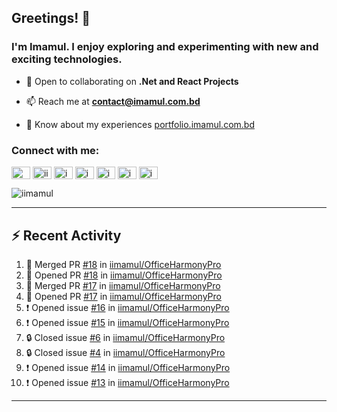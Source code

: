 ## Greetings! 👋
### I'm Imamul. I enjoy exploring and experimenting with new and exciting technologies.

- 🔭 Open to collaborating on **.Net and React Projects**

- 📫 Reach me at **<contact@imamul.com.bd>**

- 📄 Know about my experiences [portfolio.imamul.com.bd](https://portfolio.imamul.com.bd)


### Connect with me:
<p align="left">
<a href="https://dev.to/miin" target="blank"><img align="center" src="https://raw.githubusercontent.com/rahuldkjain/github-profile-readme-generator/master/src/images/icons/Social/devto.svg" alt="miin" height="20" width="30" /></a>
<a href="https://twitter.com/iinayeem" target="blank"><img align="center" src="https://raw.githubusercontent.com/rahuldkjain/github-profile-readme-generator/master/src/images/icons/Social/twitter.svg" alt="iinayeem" height="20" width="30" /></a>
<a href="https://linkedin.com/in/imamulislam" target="blank"><img align="center" src="https://raw.githubusercontent.com/rahuldkjain/github-profile-readme-generator/master/src/images/icons/Social/linked-in-alt.svg" alt="imamulislam" height="20" width="30" /></a>
<a href="https://fb.com/imamulislamnayeem" target="blank"><img align="center" src="https://raw.githubusercontent.com/rahuldkjain/github-profile-readme-generator/master/src/images/icons/Social/facebook.svg" alt="imamulislamnayeem" height="20" width="30" /></a>
<a href="https://www.youtube.com/@imamulislamnayeem" target="blank"><img align="center" src="https://raw.githubusercontent.com/rahuldkjain/github-profile-readme-generator/master/src/images/icons/Social/youtube.svg" alt="imamulislamnayeem" height="20" width="30" /></a>
<a href="https://www.hackerrank.com/imamul_islam_dev" target="blank"><img align="center" src="https://raw.githubusercontent.com/rahuldkjain/github-profile-readme-generator/master/src/images/icons/Social/hackerrank.svg" alt="imamul_islam_dev" height="20" width="30" /></a>
<a href="https://www.leetcode.com/imamulislam" target="blank"><img align="center" src="https://raw.githubusercontent.com/rahuldkjain/github-profile-readme-generator/master/src/images/icons/Social/leet-code.svg" alt="imamulislam" height="20" width="30" /></a>
</p>

<p align="left"> <img src="https://komarev.com/ghpvc/?username=iimamul&label=Profile%20views&color=0e75b6&style=flat" alt="iimamul" /> </p>

---

## :zap: Recent Activity

<!--START_SECTION:activity-->
1. 🎉 Merged PR [#18](https://github.com/iimamul/OfficeHarmonyPro/pull/18) in [iimamul/OfficeHarmonyPro](https://github.com/iimamul/OfficeHarmonyPro)
2. 💪 Opened PR [#18](https://github.com/iimamul/OfficeHarmonyPro/pull/18) in [iimamul/OfficeHarmonyPro](https://github.com/iimamul/OfficeHarmonyPro)
3. 🎉 Merged PR [#17](https://github.com/iimamul/OfficeHarmonyPro/pull/17) in [iimamul/OfficeHarmonyPro](https://github.com/iimamul/OfficeHarmonyPro)
4. 💪 Opened PR [#17](https://github.com/iimamul/OfficeHarmonyPro/pull/17) in [iimamul/OfficeHarmonyPro](https://github.com/iimamul/OfficeHarmonyPro)
5. ❗ Opened issue [#16](https://github.com/iimamul/OfficeHarmonyPro/issues/16) in [iimamul/OfficeHarmonyPro](https://github.com/iimamul/OfficeHarmonyPro)
6. ❗ Opened issue [#15](https://github.com/iimamul/OfficeHarmonyPro/issues/15) in [iimamul/OfficeHarmonyPro](https://github.com/iimamul/OfficeHarmonyPro)
7. 🔒 Closed issue [#6](https://github.com/iimamul/OfficeHarmonyPro/issues/6) in [iimamul/OfficeHarmonyPro](https://github.com/iimamul/OfficeHarmonyPro)
8. 🔒 Closed issue [#4](https://github.com/iimamul/OfficeHarmonyPro/issues/4) in [iimamul/OfficeHarmonyPro](https://github.com/iimamul/OfficeHarmonyPro)
9. ❗ Opened issue [#14](https://github.com/iimamul/OfficeHarmonyPro/issues/14) in [iimamul/OfficeHarmonyPro](https://github.com/iimamul/OfficeHarmonyPro)
10. ❗ Opened issue [#13](https://github.com/iimamul/OfficeHarmonyPro/issues/13) in [iimamul/OfficeHarmonyPro](https://github.com/iimamul/OfficeHarmonyPro)
<!--END_SECTION:activity-->
---

<!--<p><img align="center" src="https://github-readme-stats.vercel.app/api/top-langs?username=iimamul&show_icons=true&locale=en&layout=compact" alt="iimamul" /></p>--!>
